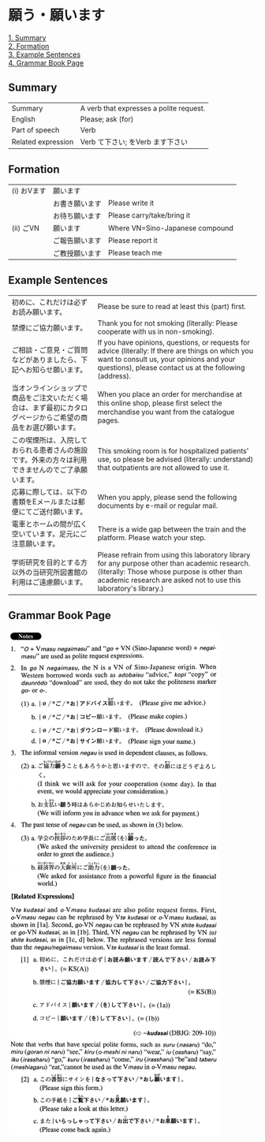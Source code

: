 # 願う・願います

[1. Summary](#summary)<br>
[2. Formation](#formation)<br>
[3. Example Sentences](#example-sentences)<br>
[4. Grammar Book Page](#grammar-book-page)<br>


## Summary

<table><tr>   <td>Summary</td>   <td>A verb that expresses a polite request.</td></tr><tr>   <td>English</td>   <td>Please; ask (for)</td></tr><tr>   <td>Part of speech</td>   <td>Verb</td></tr><tr>   <td>Related expression</td>   <td>Verb て下さい; をVerb ます下さい</td></tr></table>

## Formation

<table class="table"><tbody><tr class="tr head"><td class="td"><span class="numbers">(i)</span> <span class="bold">おVます</span></td><td class="td"><span class="concept">願います</span></td><td class="td"></td></tr><tr class="tr"><td class="td"></td><td class="td"><span>お書き</span><span class="concept">願います</span></td><td class="td"><span>Please write it</span></td></tr><tr class="tr"><td class="td"></td><td class="td"><span>お待ち</span><span class="concept">願います</span></td><td class="td"><span>Please carry/take/bring it</span></td></tr><tr class="tr head"><td class="td"><span class="numbers">(ii)</span> <span class="bold">ごVN</span></td><td class="td"><span class="concept">願います</span></td><td class="td"><span>Where VN=Sino-Japanese compound</span></td></tr><tr class="tr"><td class="td"></td><td class="td"><span>ご報告</span><span class="concept">願います</span></td><td class="td"><span>Please report it</span></td></tr><tr class="tr"><td class="td"></td><td class="td"><span>ご教授</span><span class="concept">願います</span></td><td class="td"><span>Please teach me</span></td></tr></tbody></table>

## Example Sentences

<table><tr>   <td>初めに、これだけは必ずお読み願います。</td>   <td>Please be sure to read at least this (part) first.</td></tr><tr>   <td>禁煙にご協力願います。</td>   <td>Thank you for not smoking (literally: Please cooperate with us in non-smoking).</td></tr><tr>   <td>ご相談・ご意見・ご質問などがありましたら、下記へお知らせ願います。</td>   <td>If you have opinions, questions, or requests for advice (literally: If there are things on which you want to consult us, your opinions and your questions), please contact us at the following (address).</td></tr><tr>   <td>当オンラインショップで商品をご注文いただく場合は、まず最初にカタログページからご希望の商品をお選び願います。</td>   <td>When you place an order for merchandise at this online shop, please ﬁrst select the merchandise you want from the catalogue pages.</td></tr><tr>   <td>この喫煙所は、入院しておられる患者さんの施設です。外来の方々は利用できませんのでご了承願います。</td>   <td>This smoking room is for hospitalized patients' use, so please be advised (literally: understand) that outpatients are not allowed to use it.</td></tr><tr>   <td>応募に際しては、以下の書類をEメールまたは郵便にてご送付願います。</td>   <td>When you apply, please send the following documents by e-mail or regular mail.</td></tr><tr>   <td>電車とホームの間が広く空いています。足元にご注意願います。</td>   <td>There is a wide gap between the train and the platform. Please watch your step.</td></tr><tr>   <td>学術研究を目的とする方以外の当研究所図書館の利用はご遠慮願います。</td>   <td>Please refrain from using this laboratory library for any purpose other than academic research. (literally: Those whose purpose is other than academic research are asked not to use this laboratory's library.)</td></tr></table>

## Grammar Book Page

![](../img/Advanced願う／願います.png)

